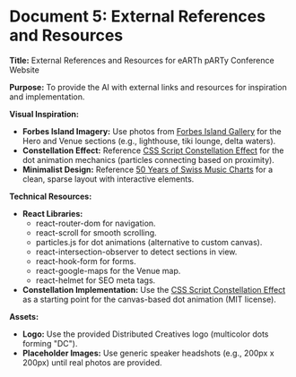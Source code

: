# Document 5: External References and Resources

**Title:** External References and Resources for eARTh pARTy Conference Website

**Purpose:** To provide the AI with external links and resources for inspiration and implementation.

**Visual Inspiration:**

- **Forbes Island Imagery:** Use photos from [Forbes Island Gallery](https://forbesisland.com/gallery/) for the Hero and Venue sections (e.g., lighthouse, tiki lounge, delta waters).
- **Constellation Effect:** Reference [CSS Script Constellation Effect](https://www.cssscript.com/interactive-constellation-effectas/) for the dot animation mechanics (particles connecting based on proximity).
- **Minimalist Design:** Reference [50 Years of Swiss Music Charts](https://50-jahre-hitparade.ch/) for a clean, sparse layout with interactive elements.

**Technical Resources:**

- **React Libraries:**
    - react-router-dom for navigation.
    - react-scroll for smooth scrolling.
    - particles.js for dot animations (alternative to custom canvas).
    - react-intersection-observer to detect sections in view.
    - react-hook-form for forms.
    - react-google-maps for the Venue map.
    - react-helmet for SEO meta tags.
- **Constellation Implementation:** Use the [CSS Script Constellation Effect](https://www.cssscript.com/interactive-constellation-effectas/) as a starting point for the canvas-based dot animation (MIT license).

**Assets:**

- **Logo:** Use the provided Distributed Creatives logo (multicolor dots forming "DC").
- **Placeholder Images:** Use generic speaker headshots (e.g., 200px x 200px) until real photos are provided.
